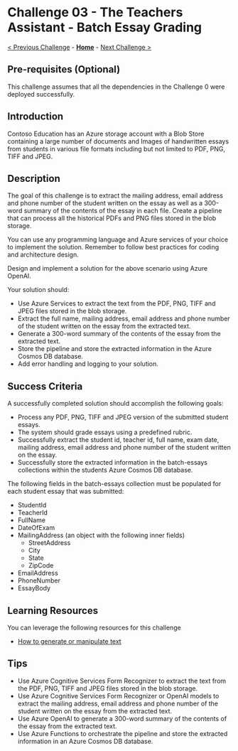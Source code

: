 # Challenge 03 - The Teachers Assistant - Batch Essay Grading

[< Previous Challenge](./Challenge-02.md) - **[Home](../README.md)** - [Next Challenge >](./Challenge-04.md)

## Pre-requisites (Optional)

This challenge assumes that all the dependencies in the Challenge 0 were deployed successfully.

## Introduction

Contoso Education has an Azure storage account with a Blob Store containing a large number of documents and Images of handwritten essays from students in various file formats including but not limited to PDF, PNG, TIFF and JPEG.

## Description

The goal of this challenge is to extract the mailing address, email address and phone number of the student written on the essay as well as a 300-word summary of the contents of the essay in each file. Create a pipeline that can process all the historical PDFs and PNG files stored in the blob storage.

You can use any programming language and Azure services of your choice to implement the solution. Remember to follow best practices for coding and architecture design.

Design and implement a solution for the above scenario using Azure OpenAI.

Your solution should:

- Use Azure Services to extract the text from the PDF, PNG, TIFF and JPEG files stored in the blob storage.
- Extract the full name, mailing address, email address and phone number of the student written on the essay from the extracted text.
- Generate a 300-word summary of the contents of the essay from the extracted text.
- Store the pipeline and store the extracted information in the Azure Cosmos DB database.
- Add error handling and logging to your solution.

## Success Criteria

A successfully completed solution should accomplish the following goals:

- Process any PDF, PNG, TIFF and JPEG version of the submitted student essays.
- The system should grade essays using a predefined rubric.
- Successfully extract the student id, teacher id, full name, exam date, mailing address, email address and phone number of the student written on the essay.
- Successfully store the extracted information in the batch-essays collections within the students Azure Cosmos DB database.

The following fields in the batch-essays collection must be populated for each student essay that was submitted:
- StudentId
- TeacherId
- FullName
- DateOfExam
- MailingAddress (an object with the following inner fields)
  - StreetAddress
  - City
  - State
  - ZipCode
- EmailAddress
- PhoneNumber
- EssayBody

## Learning Resources

You can leverage the following resources for this challenge
- [How to generate or manipulate text](https://learn.microsoft.com/en-us/azure/cognitive-services/openai/how-to/completions)

## Tips
- Use Azure Cognitive Services Form Recognizer to extract the text from the PDF, PNG, TIFF and JPEG files stored in the blob storage.
- Use Azure Cognitive Services Form Recognizer or OpenAI models to extract the mailing address, email address and phone number of the student written on the essay from the extracted text.
- Use Azure OpenAI to generate a 300-word summary of the contents of the essay from the extracted text.
- Use Azure Functions to orchestrate the pipeline and store the extracted information in an Azure Cosmos DB database.
